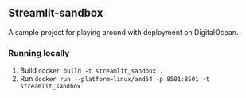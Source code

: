 ## Streamlit-sandbox

A sample project for playing around with deployment on DigitalOcean.

### Running locally
1. Build 
``docker build -t streamlit_sandbox .``
2. Run
``docker run --platform=linux/amd64 -p 8501:8501 -t streamlit_sandbox``